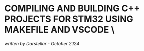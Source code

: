 # COMPILING AND BUILDING C++ PROJECTS FOR STM32 USING MAKEFILE AND VSCODE \\
*written by Darstellar - October 2024*
